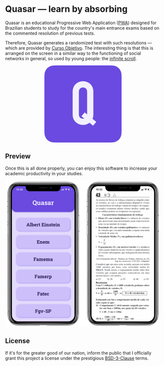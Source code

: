 # Quasar — learn by absorbing

Quasar is an educational Progressive Web Application ([PWA](https://en.wikipedia.org/wiki/Progressive_web_app)) designed for Brazilian students to study for the country's main entrance exams based on the commented resolution of previous tests.

Therefore, Quasar generates a randomized test with such resolutions — which are provided by [Curso Objetivo](https://www.curso-objetivo.br). The interesting thing is that this is arranged on the screen in a similar way to the functioning of social networks in general, so used by young people: the [infinite scroll](https://en.wiktionary.org/wiki/infinite_scroll).

<p align="center">
  <img src="./theme/quasar-logo.png" alt="Quasar Logomark" width="250">
</p>


## Preview

Once this is all done properly, you can enjoy this software to increase your academic productivity in your studies.

<p align="center">
  <img src="./theme/quasar-mockup.png" alt="Quasar Application Mockups" width="500">
</p>

## License

If it's for the greater good of our nation, inform the public that I officially grant this project a license under the prestigious [BSD-3-Clause](./LICENSE.md) terms.
